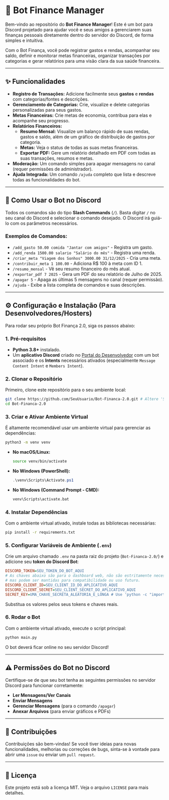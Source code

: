 # 🤖 Bot Finance Manager

Bem-vindo ao repositório do **Bot Finance Manager**\! Este é um bot para Discord projetado para ajudar você e seus amigos a gerenciarem suas finanças pessoais diretamente dentro do servidor do Discord, de forma simples e intuitiva.

Com o Bot Finança, você pode registrar gastos e rendas, acompanhar seu saldo, definir e monitorar metas financeiras, organizar transações por categorias e gerar relatórios para uma visão clara da sua saúde financeira.

-----

## ✨ Funcionalidades

  * **Registro de Transações:** Adicione facilmente seus **gastos** e **rendas** com categorias/fontes e descrições.
  * **Gerenciamento de Categorias:** Crie, visualize e delete categorias personalizadas para seus gastos.
  * **Metas Financeiras:** Crie metas de economia, contribua para elas e acompanhe seu progresso.
  * **Relatórios Financeiros:**
      * **Resumo Mensal:** Visualize um balanço rápido de suas rendas, gastos e saldo, além de um gráfico de distribuição de gastos por categoria.
      * **Metas:** Veja o status de todas as suas metas financeiras.
      * **Exportar PDF:** Gere um relatório detalhado em PDF com todas as suas transações, resumos e metas.
  * **Moderação:** Um comando simples para apagar mensagens no canal (requer permissões de administrador).
  * **Ajuda Integrada:** Um comando `/ajuda` completo que lista e descreve todas as funcionalidades do bot.

-----

## 🚀 Como Usar o Bot no Discord

Todos os comandos são do tipo **Slash Commands** (`/`). Basta digitar `/` no seu canal do Discord e selecionar o comando desejado. O Discord irá guiá-lo com os parâmetros necessários.

### Exemplos de Comandos:

  * `/add_gasto 50.00 comida "Jantar com amigos"` - Registra um gasto.
  * `/add_renda 1500.00 salario "Salário do mês"` - Registra uma renda.
  * `/criar_meta "Viagem dos Sonhos" 3000.00 31/12/2025` - Cria uma meta.
  * `/contribuir_meta 1 100.00` - Adiciona R$ 100 à meta com ID 1.
  * `/resumo_mensal` - Vê seu resumo financeiro do mês atual.
  * `/exportar_pdf 7 2025` - Gera um PDF do seu relatório de Julho de 2025.
  * `/apagar 5` - Apaga as últimas 5 mensagens no canal (requer permissão).
  * `/ajuda` - Exibe a lista completa de comandos e suas descrições.

-----

## ⚙️ Configuração e Instalação (Para Desenvolvedores/Hosters)

Para rodar seu próprio Bot Finança 2.0, siga os passos abaixo:

### 1\. Pré-requisitos

  * **Python 3.8+** instalado.
  * Um **aplicativo Discord** criado no [Portal do Desenvolvedor](https://discord.com/developers/applications) com um bot associado e os **Intents** necessários ativados (especialmente `Message Content Intent` e `Members Intent`).

### 2\. Clonar o Repositório

Primeiro, clone este repositório para o seu ambiente local:

```bash
git clone https://github.com/SeuUsuario/Bot-Financa-2.0.git # Altere 'SeuUsuario' para o seu username/repo
cd Bot-Financa-2.0
```

### 3\. Criar e Ativar Ambiente Virtual

É altamente recomendável usar um ambiente virtual para gerenciar as dependências:

```bash
python3 -m venv venv
```

  * **No macOS/Linux:**
    ```bash
    source venv/bin/activate
    ```
  * **No Windows (PowerShell):**
    ```powershell
    .\venv\Scripts\Activate.ps1
    ```
  * **No Windows (Command Prompt - CMD):**
    ```cmd
    venv\Scripts\activate.bat
    ```

### 4\. Instalar Dependências

Com o ambiente virtual ativado, instale todas as bibliotecas necessárias:

```bash
pip install -r requirements.txt
```

### 5\. Configurar Variáveis de Ambiente (`.env`)

Crie um arquivo chamado `.env` na pasta raiz do projeto (`Bot-Financa-2.0/`) e adicione seu **token do Discord Bot**:

```ini
DISCORD_TOKEN=SEU_TOKEN_DO_BOT_AQUI
# As chaves abaixo são para o dashboard web, não são estritamente necessárias se você não for usá-lo,
# mas podem ser mantidas para compatibilidade ou uso futuro.
DISCORD_CLIENT_ID=SEU_CLIENT_ID_DO_APLICATIVO_AQUI
DISCORD_CLIENT_SECRET=SEU_CLIENT_SECRET_DO_APLICATIVO_AQUI
SECRET_KEY=UMA_CHAVE_SECRETA_ALEATORIA_E_LONGA # Use 'python -c "import os; print(os.urandom(24).hex())"' para gerar
```

Substitua os valores pelos seus tokens e chaves reais.

### 6\. Rodar o Bot

Com o ambiente virtual ativado, execute o script principal:

```bash
python main.py
```

O bot deverá ficar online no seu servidor Discord\!

-----

## ⚠️ Permissões do Bot no Discord

Certifique-se de que seu bot tenha as seguintes permissões no servidor Discord para funcionar corretamente:

  * **Ler Mensagens/Ver Canais**
  * **Enviar Mensagens**
  * **Gerenciar Mensagens** (para o comando `/apagar`)
  * **Anexar Arquivos** (para enviar gráficos e PDFs)

-----

## 🤝 Contribuições

Contribuições são bem-vindas\! Se você tiver ideias para novas funcionalidades, melhorias ou correções de bugs, sinta-se à vontade para abrir uma `issue` ou enviar um `pull request`.

-----

## 📜 Licença

Este projeto está sob a licença MIT. Veja o arquivo `LICENSE` para mais detalhes.
